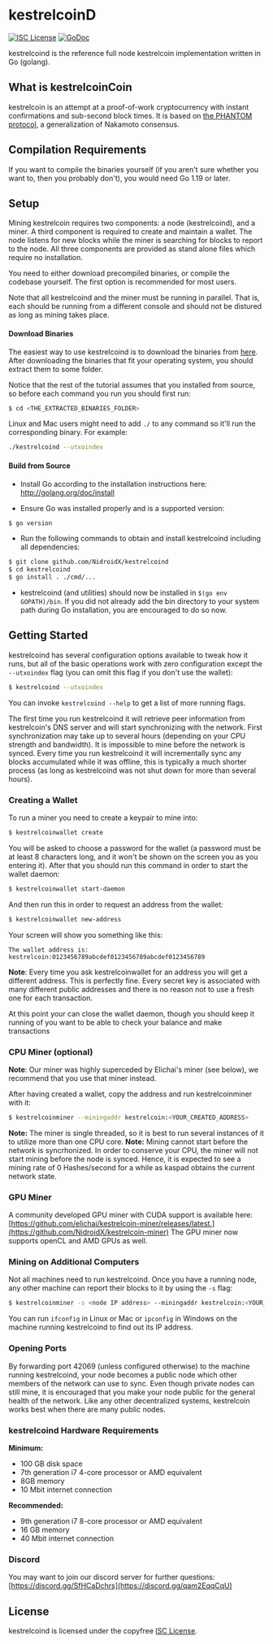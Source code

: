 
kestrelcoinD
====

[![ISC License](http://img.shields.io/badge/license-ISC-blue.svg)](https://choosealicense.com/licenses/isc/)
[![GoDoc](https://img.shields.io/badge/godoc-reference-blue.svg)](http://godoc.org/github.com/NidroidX/kestrelcoind)

kestrelcoind is the reference full node kestrelcoin implementation written in Go (golang).

## What is kestrelcoinCoin

kestrelcoin is an attempt at a proof-of-work cryptocurrency with instant confirmations and sub-second block times. It is based on [the PHANTOM protocol](https://eprint.iacr.org/2018/104.pdf), a generalization of Nakamoto consensus.

## Compilation Requirements

If you want to compile the binaries yourself (if you aren't sure whether you want to, then you probably don't), you would need Go 1.19 or later.

## Setup

Mining kestrelcoin requires two components: a node (kestrelcoind), and a miner. A third component is required to create and maintain a wallet. The node listens for new blocks while the miner is searching for blocks to report to the node. All three components are provided as stand alone files which require no installation. 

You need to either download precompiled binaries, or compile the codebase yourself. The first option is recommended for most users.

Note that all kestrelcoind and the miner must be running in parallel. That is, each should be running from a different console and should not be distured as long as mining takes place.

#### Download Binaries

The easiest way to use kestrelcoind is to download the binaries from [here](github.com/NidroidX/kestrelcoindd/releases/latest). After downloading the binaries that fit your operating system, you should extract them to some folder.

Notice that the rest of the tutorial assumes that you installed from source, so before each command you run you should first run: 
```bash
$ cd <THE_EXTRACTED_BINARIES_FOLDER>
```

Linux and Mac users might need to add `./` to any command so it'll run the corresponding binary. For example:
```bash
./kestrelcoind --utxoindex
```

#### Build from Source

- Install Go according to the installation instructions here:
  http://golang.org/doc/install

- Ensure Go was installed properly and is a supported version:

```bash
$ go version
```

- Run the following commands to obtain and install kestrelcoind including all dependencies:

```bash
$ git clone github.com/NidroidX/kestrelcoind
$ cd kestrelcoind
$ go install . ./cmd/...
```

- kestrelcoind (and utilities) should now be installed in `$(go env GOPATH)/bin`. If you did
  not already add the bin directory to your system path during Go installation,
  you are encouraged to do so now.

## Getting Started

kestrelcoind has several configuration options available to tweak how it runs, but all
of the basic operations work with zero configuration except the `--utxoindex` flag (you can omit this flag if you don't use the wallet):

```bash
$ kestrelcoind --utxoindex
```

You can invoke ```kestrelcoind --help``` to get a list of more running flags.

The first time you run kestrelcoind it will retrieve peer information from kestrelcoin's DNS server and will start synchronizing with the network. First synchronization may take up to several hours (depending on your CPU strength and bandwidth). It is impossible to mine before the network is synced. Every time you run kestrelcoind it will incrementally sync any blocks accumulated while it was offline, this is typically a much shorter process (as long as kestrelcoind was not shut down for more than several hours).

### Creating a Wallet

To run a miner you need to create a keypair to mine into:
```bash
$ kestrelcoinwallet create
```

You will be asked to choose a password for the wallet (a password must be at least 8 characters long, and it won't be shown on the screen you as you entering it). After that you should run this command in order to start the wallet daemon:
```bash
$ kestrelcoinwallet start-daemon
```

And then run this in order to request an address from the wallet:
```bash
$ kestrelcoinwallet new-address
```

Your screen will show you something like this:
```
The wallet address is:
kestrelcoin:0123456789abcdef0123456789abcdef0123456789
```

**Note**: Every time you ask kestrelcoinwallet for an address you will get a different address. This is perfectly fine. Every secret key is associated with many different public addresses and there is no reason not to use a fresh one for each transaction.

At this point your can close the wallet daemon, though you should keep it running of you want to be able to check your balance and make transactions

### CPU Miner (optional)

**Note**: Our miner was highly superceded by Elichai's miner (see below), we recommend that you use that miner instead.

After having created a wallet, copy the address and run kestrelcoinminer with it:
```bash
$ kestrelcoinminer --miningaddr kestrelcoin:<YOUR_CREATED_ADDRESS>
```

**Note:** The miner is single threaded, so it is best to run several instances of it to utilize more than one CPU core.
**Note:** Mining cannot start before the network is syncrhonized. In order to conserve your CPU, the miner will not start mining before the node is synced. Hence, it is expected to see a mining rate of 0 Hashes/second for a while as kaspad obtains the current network state.

### GPU Miner

A community developed GPU miner with CUDA support is available here: [https://github.com/elichai/kestrelcoin-miner/releases/latest.](https://github.com/NidroidX/kestrelcoin-miner)
The GPU miner now supports openCL and AMD GPUs as well.

### Mining on Additional Computers
Not all machines need to run kestrelcoind. Once you have a running node, any other machine can report their blocks to it by using the ```-s``` flag:

```bash
$ kestrelcoinminer -s <node IP address> --miningaddr kestrelcoin:<YOUR_CREATED_ADDRESS>
```

You can run ```ifconfig``` in Linux or Mac or ```ipconfig``` in Windows on the machine running kestrelcoind to find out its IP address.

### Opening Ports

By forwarding port 42069 (unless configured otherwise) to the machine running kestrelcoind, your node becomes a public node which other members of the network can use to sync. Even though private nodes can still mine, it is encouraged that you make your node public for the general health of the network. Like any other decentralized systems, kestrelcoin works best when there are many public nodes.

### kestrelcoind Hardware Requirements

**Minimum:**
- 100 GB disk space
- 7th generation i7 4-core processor or AMD equivalent
- 8GB memory
- 10 Mbit internet connection

**Recommended:**
- 9th generation i7 8-core processor or AMD equivalent
- 16 GB memory
- 40 Mbit internet connection

### Discord

You may want to join our discord server for further questions: [https://discord.gg/SfHCaDchrs](https://discord.gg/qam2EqqCqU)


## License

kestrelcoind is licensed under the copyfree [ISC License](https://choosealicense.com/licenses/isc/).
